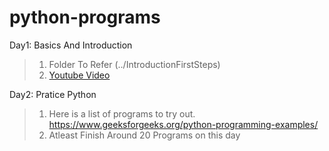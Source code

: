 # python-programs

Day1: Basics And Introduction

> 1. Folder To Refer (../IntroductionFirstSteps) <br />
> 2. [Youtube Video](https://www.youtube.com/watch?v=rfscVS0vtbw) <br />

Day2: Pratice Python

> 1. Here is a list of programs to try out.
    https://www.geeksforgeeks.org/python-programming-examples/
> 2. Atleast Finish Around 20 Programs on this day